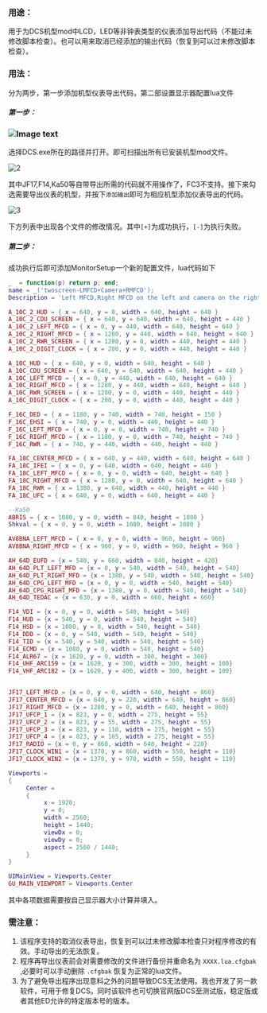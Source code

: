 ### 用途：

用于为DCS机型mod中LCD，LED等非钟表类型的仪表添加导出代码（不能过未修改脚本检查）。也可以用来取消已经添加的输出代码（恢复到可以过未修改脚本检查）。



### 用法：

分为两步，第一步添加机型仪表导出代码，第二部设置显示器配置lua文件

##### 第一步：

### ![Image text](https://github.com/c4p74ln/DCS-MFCD-export/tree/main/img/1.png)

选择DCS.exe所在的路径并打开。即可扫描出所有已安装机型mod文件。

![2](https://github.com/c4p74ln/DCS-MFCD-export/tree/main/img/2.png)

其中JF17,F14,Ka50等自带导出所需的代码就不用操作了，FC3不支持。接下来勾选需要导出仪表的机型，并按下`添加输出`即可为相应机型添加仪表导出的代码。

![3](https://github.com/c4p74ln/DCS-MFCD-export/tree/main/img/3.png)

下方列表中出现各个文件的修改情况。其中`[+]`为成功执行，`[-]`为执行失败。

##### 第二步：

成功执行后即可添加MonitorSetup一个新的配置文件，lua代码如下

```lua
_  = function(p) return p; end;
name = _('twoscreen-LMFCD+Camera+RMFCD');
Description = 'Left MFCD,Right MFCD on the left and camera on the right'

A_10C_2_HUD = { x = 640, y = 0, width = 640, height = 640 }
A_10C_2_CDU_SCREEN = { x = 640, y = 640, width = 640, height = 440 }
A_10C_2_LEFT_MFCD = { x = 0, y = 440, width = 640, height = 640 }
A_10C_2_RIGHT_MFCD = { x = 1280, y = 440, width = 640, height = 640 }
A_10C_2_RWR_SCREEN = { x = 1280, y = 0, width = 440, height = 440 }
A_10C_2_DIGIT_CLOCK = { x = 200, y = 0, width = 440, height = 440 }

A_10C_HUD = { x = 640, y = 0, width = 640, height = 640 }
A_10C_CDU_SCREEN = { x = 640, y = 640, width = 640, height = 440 }
A_10C_LEFT_MFCD = { x = 0, y = 440, width = 640, height = 640 }
A_10C_RIGHT_MFCD = { x = 1280, y = 440, width = 640, height = 640 }
A_10C_RWR_SCREEN = { x = 1280, y = 0, width = 440, height = 440 }
A_10C_DIGIT_CLOCK = { x = 200, y = 0, width = 440, height = 440 }

F_16C_DED = { x = 1180, y = 740, width = 740, height = 150 }
F_16C_EHSI = { x = 740, y = 0, width = 440, height = 440 }
F_16C_LEFT_MFCD = { x = 0, y = 0, width = 740, height = 740 }
F_16C_RIGHT_MFCD = { x = 1180, y = 0, width = 740, height = 740 }
F_16C_RWR = { x = 740, y = 440, width = 440, height = 440 }

FA_18C_CENTER_MFCD = { x = 640, y = 440, width = 640, height = 640 }
FA_18C_IFEI = { x = 0, y = 640, width = 640, height = 440 }
FA_18C_LEFT_MFCD = { x = 0, y = 0, width = 640, height = 640 }
FA_18C_RIGHT_MFCD = { x = 1280, y = 0, width = 640, height = 640 }
FA_18C_RWR = { x = 1380, y = 640, width = 440, height = 440 }
FA_18C_UFC = { x = 640, y = 0, width = 640, height = 440 }

--Ka50
ABRIS = { x = 1080, y = 0, width = 840, height = 1080 }
Shkval = { x = 0, y = 0, width = 1080, height = 1080 }

AV8BNA_LEFT_MFCD = { x = 0, y = 0, width = 960, height = 960}
AV8BNA_RIGHT_MFCD = { x = 960, y = 0, width = 960, height = 960 }

AH_64D_EUFD = {x = 540, y = 660, width = 840, height = 420}
AH_64D_PLT_LEFT_MFD = {x = 0, y = 540, width = 540, height = 540}
AH_64D_PLT_RIGHT_MFD = {x = 1380, y = 540, width = 540, height = 540}
AH_64D_CPG_LEFT_MFD = {x = 0, y = 0, width = 540, height = 540}
AH_64D_CPG_RIGHT_MFD = {x = 1380, y = 0, width = 540, height = 540}
AH_64D_TEDAC = {x = 630, y = 0, width = 660, height = 660}

F14_VDI = {x = 0, y = 0, width = 540, height = 540}
F14_HUD = {x = 540, y = 0, width = 540, height = 540}
F14_HSD = {x = 1080, y = 0, width = 540, height = 540}
F14_DDD = {x = 0, y = 540, width = 540, height = 540}
F14_TID = {x = 540, y = 540, width = 540, height = 540}
F14_ECMD = {x = 1080, y = 0, width = 540, height = 540}
F14_ALR67 = {x = 1620, y = 0, width = 300, height = 300}
F14_UHF_ARC159 = {x = 1620, y = 300, width = 300, height = 100}
F14_VHF_ARC182 = {x = 1620, y = 400, width = 300, height = 100}


JF17_LEFT_MFCD = {x = 0, y = 0, width = 640, height = 860}
JF17_CENTER_MFCD = {x = 640, y = 220, width = 640, height = 860}
JF17_RIGHT_MFCD = {x = 1280, y = 0, width = 640, height = 860}
JF17_UFCP_1 = {x = 823, y = 0, width = 275, height = 55}
JF17_UFCP_2 = {x = 823, y = 55, width = 275, height = 55}
JF17_UFCP_3 = {x = 823, y = 110, width = 275, height = 55}
JF17_UFCP_4 = {x = 823, y = 165, width = 275, height = 55}
JF17_RADIO = {x = 0, y = 860, width = 640, height = 220}
JF17_CLOCK_WIN1 = {x = 1370, y = 860, width = 550, height = 110}
JF17_CLOCK_WIN2 = {x = 1370, y = 970, width = 550, height = 110}

Viewports =
{
     Center =
     {
          x = 1920;
          y = 0;
          width = 2560;
          height = 1440;
          viewDx = 0;
          viewDy = 0;
          aspect = 2560 / 1440;
     }
}

UIMainView = Viewports.Center
GU_MAIN_VIEWPORT = Viewports.Center
```

其中各项数据需要按自己显示器大小计算并填入。

### 需注意：

1. 该程序支持的取消仪表导出，恢复到可以过未修改脚本检查只对程序修改的有效。手动导出的无法恢复。
2. 程序再导出仪表前会对需要修改的文件进行备份并重命名为 `XXXX.lua.cfgbak` ,必要时可以手动删除 `.cfgbak` 恢复为正常的lua文件。
3. 为了避免导出程序出现意料之外的问题导致DCS无法使用。我也开发了另一款软件，可用于修复DCS。同时该软件也可切换官网版DCS至测试版，稳定版或者其他ED允许的特定版本号的版本。
